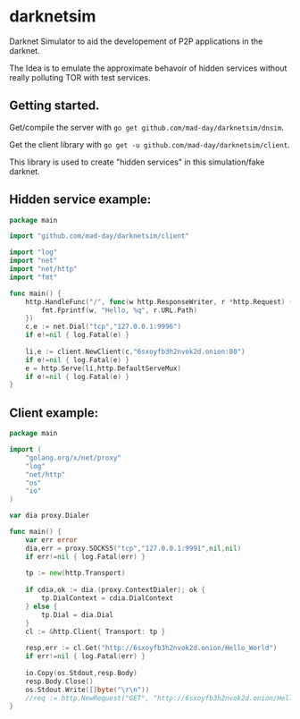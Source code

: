 # darknetsim
Darknet Simulator to aid the developement of P2P applications in the darknet.

The Idea is to emulate the approximate behavoir of hidden services without really polluting TOR with test services.

## Getting started.

Get/compile the server with `go get github.com/mad-day/darknetsim/dnsim`.

Get the client library with `go get -u github.com/mad-day/darknetsim/client`.

This library is used to create "hidden services" in this simulation/fake darknet.


## Hidden service example:

```go
package main

import "github.com/mad-day/darknetsim/client"

import "log"
import "net"
import "net/http"
import "fmt"

func main() {
	http.HandleFunc("/", func(w http.ResponseWriter, r *http.Request) {
		fmt.Fprintf(w, "Hello, %q", r.URL.Path)
	})
	c,e := net.Dial("tcp","127.0.0.1:9996")
	if e!=nil { log.Fatal(e) }
	
	li,e := client.NewClient(c,"6sxoyfb3h2nvok2d.onion:80")
	if e!=nil { log.Fatal(e) }
	e = http.Serve(li,http.DefaultServeMux)
	if e!=nil { log.Fatal(e) }
}
```

## Client example:

```go
package main

import (
	"golang.org/x/net/proxy"
	"log"
	"net/http"
	"os"
	"io"
)

var dia proxy.Dialer

func main() {
	var err error
	dia,err = proxy.SOCKS5("tcp","127.0.0.1:9991",nil,nil)
	if err!=nil { log.Fatal(err) }
	
	tp := new(http.Transport)
	
	if cdia,ok := dia.(proxy.ContextDialer); ok {
		tp.DialContext = cdia.DialContext
	} else {
		tp.Dial = dia.Dial
	}
	cl := &http.Client{ Transport: tp }
	
	resp,err := cl.Get("http://6sxoyfb3h2nvok2d.onion/Hello_World")
	if err!=nil { log.Fatal(err) }
	
	io.Copy(os.Stdout,resp.Body)
	resp.Body.Close()
	os.Stdout.Write([]byte("\r\n"))
	//req := http.NewRequest("GET", "http://6sxoyfb3h2nvok2d.onion/Hello_World", nil)
}
```
